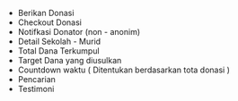 - Berikan Donasi
- Checkout Donasi
- Notifkasi Donator (non - anonim)
- Detail Sekolah - Murid
- Total Dana Terkumpul
- Target Dana yang diusulkan
- Countdown waktu ( Ditentukan berdasarkan tota donasi )
- Pencarian 
- Testimoni 
 
